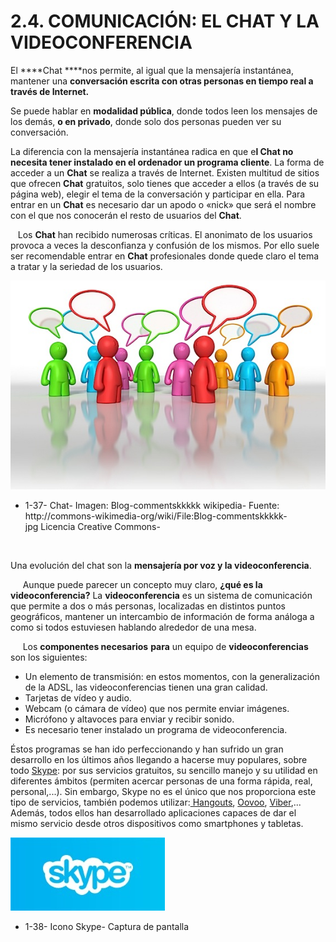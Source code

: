
# 2.4. COMUNICACIÓN: EL CHAT Y LA VIDEOCONFERENCIA

El ****Chat ****nos permite, al igual que la mensajería instantánea, mantener una **conversación escrita con otras personas en tiempo real a través de Internet.**

Se puede hablar en **modalidad pública**, donde todos leen los mensajes de los demás, **o en privado**, donde solo dos personas pueden ver su conversación.

La diferencia con la mensajería instantánea radica en que e**l **Chat** no necesita tener instalado en el ordenador un programa cliente**. La forma de acceder a un **Chat** se realiza a través de Internet. Existen multitud de sitios que ofrecen **Chat** gratuitos, solo tienes que acceder a ellos (a través de su página web), elegir el tema de la conversación y participar en ella. Para entrar en un **Chat** es necesario dar un apodo o «nick» que será el nombre con el que nos conocerán el resto de usuarios del **Chat**.

   Los **Chat** han recibido numerosas críticas. El anonimato de los usuarios provoca a veces la desconfianza y confusión de los mismos. Por ello suele ser recomendable entrar en **Chat** profesionales donde quede claro el tema a tratar y la seriedad de los usuarios.


![](img/Blog-commentskkkkk_wikipedia.jpg)

- 1-37- Chat- Imagen: Blog-commentskkkkk wikipedia- Fuente: http://commons-wikimedia-org/wiki/File:Blog-commentskkkkk-jpg Licencia Creative Commons-

 

Una evolución del chat son la **mensajería por voz y la videoconferencia**.

     Aunque puede parecer un concepto muy claro, **¿qué es la videoconferencia?** La **videoconferencia** es un sistema de comunicación que permite a dos o más personas, localizadas en distintos puntos geográficos, mantener un intercambio de información de forma análoga a como si todos estuviesen hablando alrededor de una mesa.

     Los **componentes necesarios** **para** un equipo de **videoconferencias** son los siguientes:

- Un elemento de transmisión: en estos momentos, con la generalización de la ADSL, las videoconferencias tienen una gran calidad.
- Tarjetas de vídeo y audio.
- Webcam (o cámara de vídeo) que nos permite enviar imágenes.
- Micrófono y altavoces para enviar y recibir sonido.
- Es necesario tener instalado un programa de videoconferencia.

Éstos programas se han ido perfeccionando y han sufrido un gran desarrollo en los últimos años llegando a hacerse muy populares, sobre todo [Skype](https://login.skype.com/login?setlang=es): por sus servicios gratuitos, su sencillo manejo y su utilidad en diferentes ámbitos (permiten acercar personas de una forma rápida, real, personal,...). Sin embargo, Skype no es el único que nos proporciona este tipo de servicios, también podemos utilizar:[ Hangouts](http://www.google.com/intl/es_es/+/learnmore/hangouts/), [Oovoo](http://www.oovoo.com/home.aspx), [Viber](http://www.viber.com/),... Además, todos ellos han desarrollado aplicaciones capaces de dar el mismo servicio desde otros dispositivos como smartphones y tabletas.


![](img/skype2.jpg)

- 1-38- Icono Skype- Captura de pantalla

